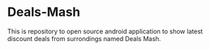 # Deals-Mash
This is repository to open source android application to show latest discount deals from surrondings named Deals Mash.
